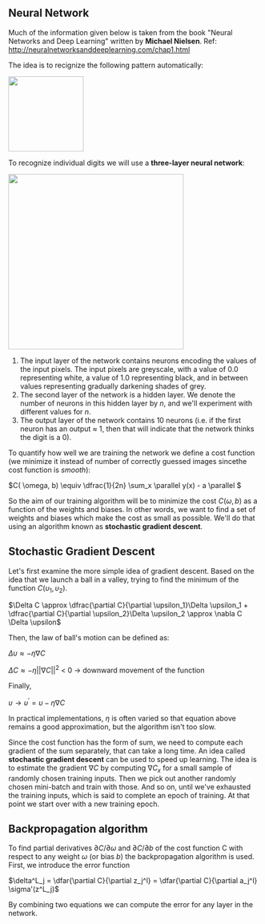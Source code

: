 ## Neural Network

Much of the information given below is taken from the book "Neural Networks and Deep Learning" written by **Michael Nielsen**. Ref: http://neuralnetworksanddeeplearning.com/chap1.html

The idea is to recignize the following pattern automatically: 

<img src="https://github.com/victoriazinkovich/ML-Exercises/assets/78615928/edf1bceb-3ec3-4442-b8ba-f0932983eb63" width="150" />

$\text{}$

To recognize individual digits we will use a **three-layer neural network**:

<img src="https://github.com/victoriazinkovich/ML-Exercises/assets/78615928/842f5b9a-e726-4643-b474-c13eb8f8a7ea" width="350" />

1. The input layer of the network contains neurons encoding the values of the input pixels. The input pixels are greyscale, with a value of 0.0 representing white, a value of 1.0 representing black, and in between values representing gradually darkening shades of grey.
2. The second layer of the network is a hidden layer. We denote the number of neurons in this hidden layer by $n$, and we'll experiment with different values for $n$.
3. The output layer of the network contains 10 neurons (i.e. if the first neuron has an output $\approx$ 1, then that will indicate that the network thinks the digit is a 0).

$\text{}$

To quantify how well we are training the network we define a cost function (we minimize it instead of number of correctly guessed images sincethe cost function is *smooth*):

$C( \omega, b)  \equiv \dfrac{1}{2n} \sum_x \parallel y(x) - a \parallel $

So the aim of our training algorithm will be to minimize the cost $C(\omega,b)$ as a function of the weights and biases. In other words, we want to find a set of weights and biases which make the cost as small as possible. We'll do that using an algorithm known as **stochastic gradient descent**.

$\text{}$

## Stochastic Gradient Descent
Let's first examine the more simple idea of gradient descent. Based on the idea that we launch a ball in a valley, trying to find the minimum of the function $C(\upsilon_1, \upsilon_2)$.

$\Delta C \approx \dfrac{\partial C}{\partial \upsilon_1}\Delta \upsilon_1 + \dfrac{\partial C}{\partial \upsilon_2}\Delta \upsilon_2 \approx \nabla C \Delta \upsilon$

Then, the law of ball's motion can be defined as:

$\Delta \upsilon \approx -\eta \nabla С$

$\Delta C  \approx -\eta ||\nabla C||^2$ < 0  $\longrightarrow$  downward movement of the function

Finally,

$\upsilon \longrightarrow \upsilon^{'} = \upsilon -  \eta \nabla С$

In practical implementations, $\eta$ is often varied so that equation above remains a good approximation, but the algorithm isn't too slow.

$\text{}$

Since the cost function has the form of sum, we need to compute each gradient of the sum separately, that can take a long time. An idea called **stochastic gradient descent** can be used to speed up learning. The idea is to estimate the gradient $\nabla C$ by computing $\nabla C_x$ for a small sample of randomly chosen training inputs. Then we pick out another randomly chosen mini-batch and train with those. And so on, until we've exhausted the training inputs, which is said to complete an epoch of training. At that point we start over with a new training epoch.

$\text{}$

## Backpropagation algorithm
To find partial derivatives $\partial C/\partial \omega$ and $\partial C/\partial b$ of the cost function C with respect to any weight $\omega$ (or bias $b$) the backpropagation algorithm is used. First, we introduce the error function

$\delta^L_j = \dfar{\partial C}{\partial z_j^l} = \dfar{\partial C}{\partial a_j^l} \sigma'(z^L_j)$

By combining two equations we can compute the error for any layer in the network. 








